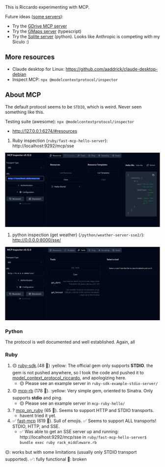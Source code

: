 This is Riccardo experimenting with MCP.

Future ideas ([some servers](https://modelcontextprotocol.io/examples#reference-implementations)):

* Try the [GDrive MCP server](https://github.com/modelcontextprotocol/servers/tree/main/src/gdrive)
* Try the [GMaps server](https://github.com/modelcontextprotocol/servers/tree/main/src/google-maps) (typescript)
* Try the [Sqlite server](https://github.com/modelcontextprotocol/servers/tree/main/src/sqlite) (python). Looks like Anthropic is competing with my Siculo :)

## More resources

* Claude desktop for Linux: https://github.com/aaddrick/claude-desktop-debian
* Inspect MCP: `npx @modelcontextprotocol/inspector`

## About MCP

The default protocol seems to be `STDIO`, which is weird. Never seen something like this.

Testing suite (awesome): `npx @modelcontextprotocol/inspector`

* http://127.0.0.1:6274/#resources

1. Ruby inspection (`ruby/fast-mcp-hello-server`): http://localhost:9292/mcp/sse

![ruby inspection](image.png)

1.  python inspection (get weather) (`/python/weather-server-sse2/`): http://0.0.0.0:8000/sse/

![python inspection](image-1.png)


### Python

The protocol is well documented and well established. Again, all

### Ruby

1. 🟡 [ruby-sdk](https://github.com/modelcontextprotocol/ruby-sdk).(48 🌟) :yellow: The official gem only supports **STDIO**. the gem is not pushed anywhere, so I took the code and pushed it to
  [model_context_protocol_riccardo](https://rubygems.org/gems/model_context_protocol_riccardo), and apologizing here.
    * 🟡 Please see an example server in `ruby-sdk-example-stdio-server/`
1. 🟡 [mcp-rb](https://github.com/funwarioisii/mcp-rb) (178 🌟). :yellow: Very simple gem, oriented to Sinatra. Only supports **stdio** and ping.
    * 🟡 Please see an example server in `mcp-ruby-hello/`
2. ? [mcp_on_ruby](https://github.com/nagstler/mcp_on_ruby) (65 🌟). Seems to support  HTTP and STDIO transports.
    * havent tried it yet.
3. ✅ [fast-mcp](https://github.com/yjacquin/fast-mcp) (619 🌟). Sull of emojis. ✅ Seems to support ALL transports! STDIO, HTTP, and SSE.
    * ✅  Was able to get an SSE server up and running: http://localhost:9292/mcp/sse in `ruby/fast-mcp-hello-server$ bundle exec ruby rack_middleware.rb`



🟡: works but with some limitations (usually only STDIO transport supported).
✅: fully functional
🔴: broken
